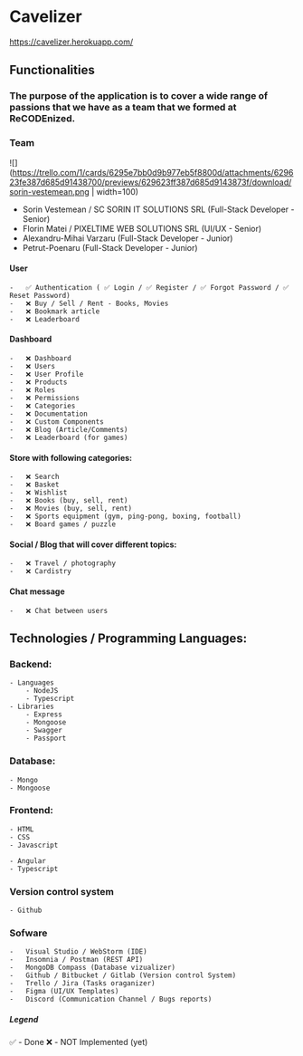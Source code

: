 # Cavelizer

https://cavelizer.herokuapp.com/

## Functionalities

### The purpose of the application is to cover a wide range of passions that we have as a team that we formed at ReCODEnized.

### Team

![](https://trello.com/1/cards/6295e7bb0d9b977eb5f8800d/attachments/629623fe387d685d91438700/previews/629623ff387d685d9143873f/download/sorin-vestemean.png | width=100)

- Sorin Vestemean / SC SORIN IT SOLUTIONS SRL (Full-Stack Developer - Senior)
- Florin Matei / PIXELTIME WEB SOLUTIONS SRL (UI/UX - Senior)
- Alexandru-Mihai Varzaru (Full-Stack Developer - Junior)
- Petrut-Poenaru (Full-Stack Developer - Junior)

#### User

    -   ✅ Authentication ( ✅ Login / ✅ Register / ✅ Forgot Password / ✅ Reset Password)
    -   ❌ Buy / Sell / Rent - Books, Movies
    -   ❌ Bookmark article
    -   ❌ Leaderboard

#### Dashboard

    -   ❌ Dashboard
    -   ❌ Users
    -   ❌ User Profile
    -   ❌ Products
    -   ❌ Roles
    -   ❌ Permissions
    -   ❌ Categories
    -   ❌ Documentation
    -   ❌ Custom Components
    -   ❌ Blog (Article/Comments)
    -   ❌ Leaderboard (for games)

#### Store with following categories:

    -   ❌ Search
    -   ❌ Basket
    -   ❌ Wishlist
    -   ❌ Books (buy, sell, rent)
    -   ❌ Movies (buy, sell, rent)
    -   ❌ Sports equipment (gym, ping-pong, boxing, football)
    -   ❌ Board games / puzzle

#### Social / Blog that will cover different topics:

    -   ❌ Travel / photography
    -   ❌ Cardistry

#### Chat message

    -   ❌ Chat between users

## Technologies / Programming Languages:

### Backend:

    - Languages
        - NodeJS
        - Typescript
    - Libraries
        - Express
        - Mongoose
        - Swagger
        - Passport

### Database:

    - Mongo
    - Mongoose

### Frontend:

    - HTML
    - CSS
    - Javascript

    - Angular
    - Typescript

### Version control system

    - Github

### Sofware

    -   Visual Studio / WebStorm (IDE)
    -   Insomnia / Postman (REST API)
    -   MongoDB Compass (Database vizualizer)
    -   Github / Bitbucket / Gitlab (Version control System)
    -   Trello / Jira (Tasks oraganizer)
    -   Figma (UI/UX Templates)
    -   Discord (Communication Channel / Bugs reports)

##### Legend

✅ - Done
❌ - NOT Implemented (yet)
